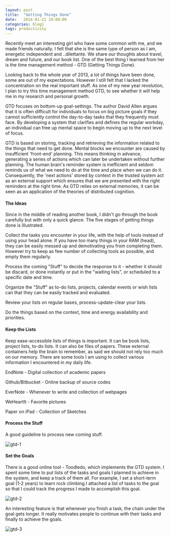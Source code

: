 ```yaml
---
layout: post
title:  "Getting Things Done"
date:   2014-01-21 19:00:00
categories: blog1
tags: productivity
---
```


Recently meet an interesting girl who have some common with me, and we made friends naturally. I felt that she is the same type of person as I am, energetic independent and ..dilettante. We share our thoughts about travel, dream and future, and our book list. One of the best thing I learned from her is the time management method - GTD (Getting Things Done).

Looking back to the whole year of 2013, a lot of things have been done, some are out of my expectations. However I still felt that I lacked the concentration on the real important stuff. As one of my new year revolution, I plan to try this time management method GTD, to see whether it will help me in my research and personal growth.

GTD focuses on bottom-up goal-settings. The author David Allen argues that it is often difficult for individuals to focus on big picture goals if they cannot sufficiently control the day-to-day tasks that they frequently must face. By developing a system that clarifies and defines the regular workday, an individual can free up mental space to begin moving up to the next level of focus.

GTD is based on storing, tracking and retrieving the information related to the things that need to get done. Mental blocks we encounter are caused by insufficient 'front-end' planning. This means thinking in advance, generating a series of actions which can later be undertaken without further planning. The human brain's reminder system is inefficient and seldom reminds us of what we need to do at the time and place when we can do it. Consequently, the 'next actions' stored by context in the trusted system act as an external support which ensures that we are presented with the right reminders at the right time. As GTD relies on external memories, it can be seen as an application of the theories of distributed cognition.

#### The Ideas

Since in the middle of reading another book, I didn't go through the book carefully but with only a quick glance. The five stages of getting things done is illustrated.

Collect the tasks you encounter in your life, with the help of tools instead of using your head alone. If you have too many things in your RAM (head), they can be easily messed up and demotivating you from completing them. However try to keep as few number of collecting tools as possible, and empty them regularly.

Process the coming "Stuff" to decide the response to it - whether it should be discard, or done instantly or put in the "waiting lists", or scheduled to a specific date and time.

Organize the "Stuff" as to-do lists, projects, calendar events or wish lists can that they can be easily tracked and evaluated.

Review your lists on regular bases, process-update-clear your lists.

Do the things based on the context, time and energy availability and priorities.

#### Keep the Lists

Keep ease-accessible lists of things is important. It can be book lists, project lists, to-do lists. It can also be files of papers. These external containers help the brain to remember, as said we should not rely too much on our memory. There are some tools I am using to collect various information I encountered in my daily life.

EndNote - Digital collection of academic papers

Github/Bitbucket - Online backup of source codes

EverNote - Whenever to write and collection of webpages

WeHeartIt - Favorite pictures

Paper on iPad - Collection of Sketches

#### Process the Stuff

A good guideline to process new coming stuff.

![gtd-1](https://s3.ap-southeast-1.amazonaws.com/littlecheesecake.me/blog-post/blog1/archive/16471053334_22d0e7a9c5_b.jpg)

#### Set the Goals

There is a good online tool - Toodledo, which implements the GTD system. I spent some time to put lists of the tasks and goals I planned to achieve in the system, and keep a track of them all. For example, I set a short-term goal (1-2 years) to learn rock climbing.I attached a list of tasks to the goal so that I could track the progress I made to accomplish this goal.

![gtd-2](https://s3.ap-southeast-1.amazonaws.com/littlecheesecake.me/blog-post/blog1/archive/16907293629_97c7f14bdb_b.jpg)

An interesting feature is that whenever you finish a task, the chain under the goal gets longer. It really motivates people to continue with their tasks and finally to achieve the goals.

![gtd-3](https://s3.ap-southeast-1.amazonaws.com/littlecheesecake.me/blog-post/blog1/archive/16905726698_d2f743f309_b.jpg)
